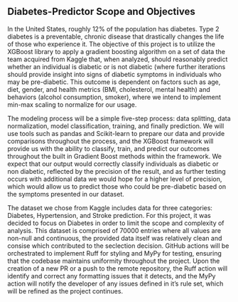 ## Diabetes-Predictor Scope and Objectives

In the United States, roughly 12% of the population has diabetes. Type 2 diabetes is a preventable, chronic disease that drastically changes the life of those who experience it. The objective of this project is to utilize the XGBoost library to apply a gradient boosting algorithm on a set of data the team acquired from Kaggle that, when analyzed, should reasonably predict whether an individual is diabetic or is not diabetic (where further iterations should provide insight into signs of diabetic symptoms in individuals who may be pre-diabetic. This outcome is dependent on factors such as age, diet, gender, and health metrics (BMI, cholesterol, mental health) and behaviors (alcohol consumption, smoker), where we intend to implement min-max scaling to normalize for our usage.

The modeling process will be a simple five-step process: data splitting, data normalization, model classification, training, and finally prediction. We will use tools such as pandas and Scikit-learn to prepare our data and provide comparisons throughout the process, and the XGBoost framework will provide us with the ability to classify, train, and predict our outcomes throughout the built in Gradient Boost methods within the framework. We expect that our output would correctly classify individuals as diabetic or non diabetic, reflected by the precision of the result, and as further testing occurs with additional data we would hope for a higher level of precision, which would allow us  to predict those who could be pre-diabetic based on the symptoms presented in our dataset. 

The dataset we chose from Kaggle includes data for three categories: Diabetes, Hypertension, and Stroke prediction. For this project, it was decided to focus on Diabetes in order to limit the scope and complexity of analysis. This dataset  is comprised of 70000 entries where all values are non-null and continuous, the provided data itself was relatively clean and consise which contributed to the seclection decision. GitHub actions will be orchestrated to implement Ruff for styling and MyPy  for testing, ensuring that the codebase maintains uniformity throughout the project. Upon the creation of a new PR or a push to the remote repository, the Ruff action will identify and correct any formatting issues that it detects, and the MyPy action will notify the developer of any issues defined in it’s rule set, which will be refined as the project continues.
